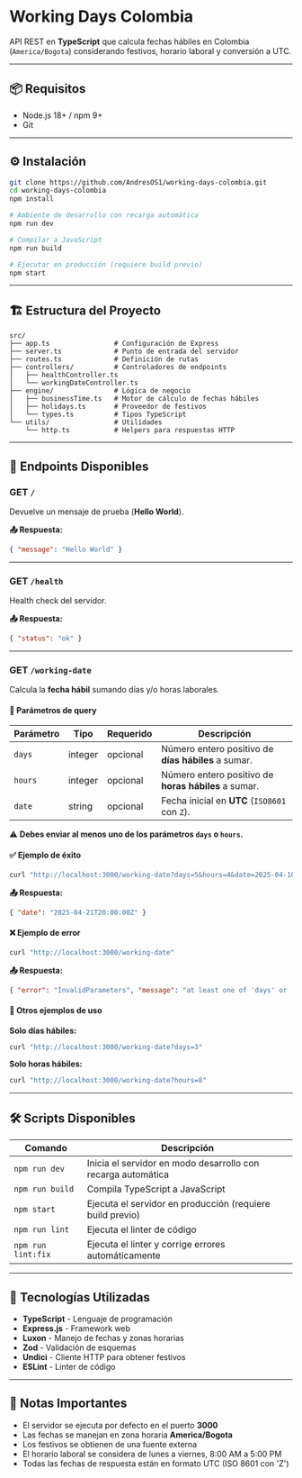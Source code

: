 # Working Days Colombia

API REST en **TypeScript** que calcula fechas hábiles en Colombia (`America/Bogota`) considerando festivos, horario laboral y conversión a UTC.

---

## 📦 Requisitos
- Node.js 18+ / npm 9+
- Git

---

## ⚙️ Instalación
```bash
git clone https://github.com/AndresOS1/working-days-colombia.git
cd working-days-colombia
npm install

# Ambiente de desarrollo con recarga automática
npm run dev

# Compilar a JavaScript
npm run build

# Ejecutar en producción (requiere build previo)
npm start
```

---

## 🏗️ Estructura del Proyecto

```
src/
├── app.ts                # Configuración de Express
├── server.ts             # Punto de entrada del servidor
├── routes.ts             # Definición de rutas
├── controllers/          # Controladores de endpoints
│   ├── healthController.ts
│   └── workingDateController.ts
├── engine/               # Lógica de negocio
│   ├── businessTime.ts   # Motor de cálculo de fechas hábiles
│   ├── holidays.ts       # Proveedor de festivos
│   └── types.ts          # Tipos TypeScript
└── utils/                # Utilidades
    └── http.ts           # Helpers para respuestas HTTP
```

---

## 🚏 Endpoints Disponibles

### GET `/`
Devuelve un mensaje de prueba (**Hello World**).

**📤 Respuesta:**
```json
{ "message": "Hello World" }
```

---

### GET `/health`
Health check del servidor.

**📤 Respuesta:**
```json
{ "status": "ok" }
```

---

### GET `/working-date`
Calcula la **fecha hábil** sumando días y/o horas laborales.

#### 🔑 Parámetros de query

| Parámetro | Tipo    | Requerido | Descripción |
|-----------|---------|-----------|-------------|
| `days`    | integer | opcional  | Número entero positivo de **días hábiles** a sumar. |
| `hours`   | integer | opcional  | Número entero positivo de **horas hábiles** a sumar. |
| `date`    | string  | opcional  | Fecha inicial en **UTC** (`ISO8601` con `Z`). |

⚠️ **Debes enviar al menos uno de los parámetros `days` o `hours`.**

#### ✅ Ejemplo de éxito
```bash
curl "http://localhost:3000/working-date?days=5&hours=4&date=2025-04-10T15:00:00.000Z"
```

**📤 Respuesta:**
```json
{ "date": "2025-04-21T20:00:00Z" }
```

#### ❌ Ejemplo de error
```bash
curl "http://localhost:3000/working-date"
```

**📤 Respuesta:**
```json
{ "error": "InvalidParameters", "message": "at least one of 'days' or 'hours' must be provided" }
```

#### 🔧 Otros ejemplos de uso

**Solo días hábiles:**
```bash
curl "http://localhost:3000/working-date?days=3"
```

**Solo horas hábiles:**
```bash
curl "http://localhost:3000/working-date?hours=8"
```

---

## 🛠️ Scripts Disponibles

| Comando | Descripción |
|---------|-------------|
| `npm run dev` | Inicia el servidor en modo desarrollo con recarga automática |
| `npm run build` | Compila TypeScript a JavaScript |
| `npm start` | Ejecuta el servidor en producción (requiere build previo) |
| `npm run lint` | Ejecuta el linter de código |
| `npm run lint:fix` | Ejecuta el linter y corrige errores automáticamente |

---

## 🔧 Tecnologías Utilizadas

- **TypeScript** - Lenguaje de programación
- **Express.js** - Framework web
- **Luxon** - Manejo de fechas y zonas horarias
- **Zod** - Validación de esquemas
- **Undici** - Cliente HTTP para obtener festivos
- **ESLint** - Linter de código

---

## 📝 Notas Importantes

- El servidor se ejecuta por defecto en el puerto **3000**
- Las fechas se manejan en zona horaria **America/Bogota**
- Los festivos se obtienen de una fuente externa
- El horario laboral se considera de lunes a viernes, 8:00 AM a 5:00 PM
- Todas las fechas de respuesta están en formato UTC (ISO 8601 con 'Z')
